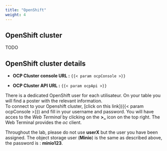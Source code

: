 ```yaml
---
title: "OpenShift"
weight: 4
---
```


## OpenShift cluster

TODO

## OpenShift cluster details

* **OCP Cluster console URL :** `{{< param ocpConsole >}}`

* **OCP Cluster API URL :** `{{< param ocpApi >}}`

There is a dedicated OpenShift user for each utilisateur.
On your table you will find a poster with the relevant information.  
To connect to your Openshift cluster, [click on this link]({{< param ocpConsole >}}) and fill in your username and password. You will have acces to the *Web Terminal* by clicking on the **>_** icon on the top right. The Web Terminal provides the *oc* client.

Throughout the lab, please do not use **userX** but the user you have been assigned. 
The object storage user (**Minio**) is the same as described above, the password is : **minio123**.
